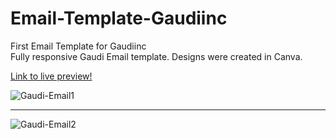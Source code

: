 # Email-Template-Gaudiinc
First Email Template for Gaudiinc   
Fully responsive Gaudi Email template. Designs were created in Canva.

[Link to live preview!](https://htmlpreview.github.io/?https://github.com/JakeD57/Email-Template-Gaudiinc/blob/master/index.html)


<img src="https://i.ibb.co/Y8bGMKv/Gaudi-Email1.png" alt="Gaudi-Email1">

<hr>

<img src="https://i.ibb.co/d6QFnx1/Gaudi-Email2.png" alt="Gaudi-Email2">

